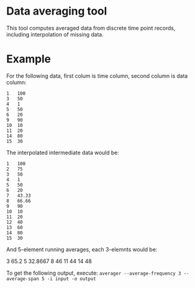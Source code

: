 # Data averaging tool

This tool computes averaged data from discrete time point records, including interpolation of missing data.

# Example

For the following data, first colum is time column, second column is data column:

	1	100
	3	50
	4	1
	5	50
	6	20
	9	90
	10	10
	11	20
	14	80
	15	30

The interpolated intermediate data would be:

	1	100
	2	75
	3	50
	4	1
	5	50
	6	20
	7	43.33
	8	66.66
	9	90
	10	10
	11	20
	12	40
	13	60
	14	80
	15	30

And 5-element running averages, each 3-elemnts would be:

3	65.2
5	32.8667
8	46
11	44
14	48

To get the following output, execute: `averager --average-frequency 3 --average-span 5 -i input -o output`

